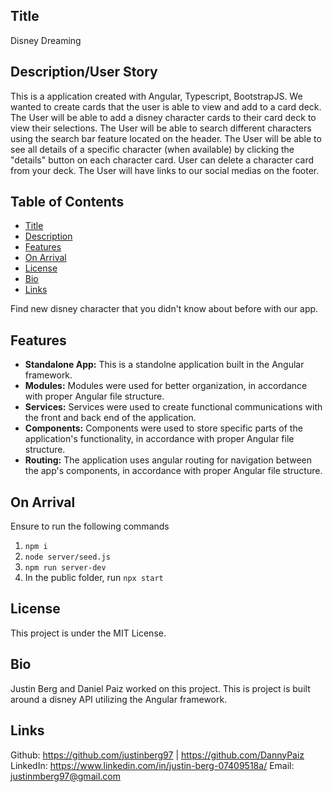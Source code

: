 ## Title

Disney Dreaming

## Description/User Story

This is a application created with Angular, Typescript, BootstrapJS.
We wanted to create cards that the user is able to view and add to a card deck.
The User will be able to add a disney character cards to their card deck to view their selections.
The User will be able to search different characters using the search bar feature located on the header.
The User will be able to see all details of a specific character (when available) by clicking the "details" button on each character card.
User can delete a character card from your deck.
The User will have links to our social medias on the footer.

## Table of Contents
- [Title](#title)
- [Description](#description)
- [Features](#features)
- [On Arrival](#on-arrival)
- [License](#license)
- [Bio](#bio)
- [Links](#links)

Find new disney character that you didn't know about before with our app.

## Features 

- **Standalone App:** This is a standolne application built in the Angular framework.
- **Modules:** Modules were used for better organization, in accordance with proper Angular file structure.
- **Services:** Services were used to create functional communications with the front and back end of the application.
- **Components:** Components were used to store specific parts of the application's functionality, in accordance with proper Angular file structure.
- **Routing:** The application uses angular routing for navigation between the app's components, in accordance with proper Angular file structure.

## On Arrival 

Ensure to run the following commands 

1. `npm i` 
2. `node server/seed.js` 
3. `npm run server-dev`
4. In the public folder, run `npx start`

## License

This project is under the MIT License. 

## Bio

Justin Berg and Daniel Paiz worked on this project.  This is project is built around a disney API utilizing the Angular framework.

## Links 

Github: https://github.com/justinberg97  | https://github.com/DannyPaiz
LinkedIn: https://www.linkedin.com/in/justin-berg-07409518a/
Email: justinmberg97@gmail.com

